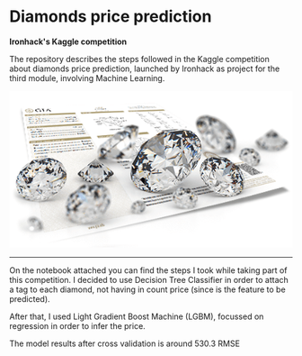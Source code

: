 # Diamonds price prediction
**Ironhack's Kaggle competition**

The repository describes the steps followed in the Kaggle competition about diamonds price prediction, launched by Ironhack 
as project for the third module, involving Machine Learning.

![Image](./data/imgs/GIA-Certified-Loose-Diamonds.png)

---

On the notebook attached you can find the steps I took while taking part of this competition. I decided to use Decision
Tree Classifier in order to attach a tag to each diamond, not having in count price (since is the feature to be predicted).

After that, I used Light Gradient Boost Machine (LGBM), focussed on regression in order to infer the price.

The model results after cross validation is around 530.3 RMSE


